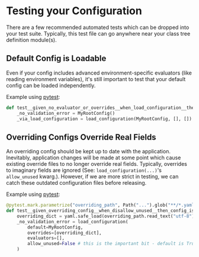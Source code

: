 # Testing your Configuration

There are a few recommended automated tests which can be dropped into your test suite. Typically, this test file
can go anywhere near your class tree definition module(s).

## Default Config is Loadable

Even if your config includes advanced environment-specific evaluators (like reading environment variables), it's still
important to test that your default config can be loaded independently.

Example using [pytest](https://docs.pytest.org/en/stable/):

```python
def test__given_no_evaluator_or_overrides__when_load_configuration__then_defaults_are_used():
    _no_validation_error = MyRootConfig()
    _via_load_configuration = load_configuration(MyRootConfig, [], [])
```

## Overriding Configs Override Real Fields

An overriding config should be kept up to date with the application. Inevitably, application changes will be made at
some point which cause existing override files to no longer override real fields. Typically, overrides to imaginary
fields are ignored (See: `load_configuration(...)`'s `allow_unused` kwarg.). However, if we are more strict in testing,
we can catch these outdated configuration files before releasing.

Example using [pytest](https://docs.pytest.org/en/stable/):

```python
@pytest.mark.parametrize("overriding_path", Path("...").glob("**/*.yaml"))
def test__given_overriding_config__when_disallow_unused__then_config_is_loaded(overriding_path: Path):
    overriding_dict = yaml.safe_load(overriding_path.read_text("utf-8"))
    _no_validation_error = load_configuration(
        default=MyRootConfig,
        overrides=[overriding_dict],
        evaluators=[],
        allow_unused=False # this is the important bit - default is True, which allows unused fields to exist
    )
```
